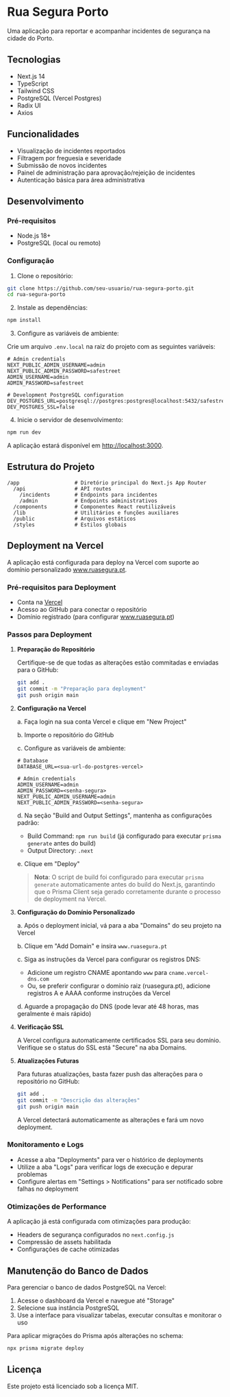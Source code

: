 # Rua Segura Porto

Uma aplicação para reportar e acompanhar incidentes de segurança na cidade do Porto.

## Tecnologias

- Next.js 14
- TypeScript
- Tailwind CSS
- PostgreSQL (Vercel Postgres)
- Radix UI
- Axios

## Funcionalidades

- Visualização de incidentes reportados
- Filtragem por freguesia e severidade
- Submissão de novos incidentes
- Painel de administração para aprovação/rejeição de incidentes
- Autenticação básica para área administrativa

## Desenvolvimento

### Pré-requisitos

- Node.js 18+
- PostgreSQL (local ou remoto)

### Configuração

1. Clone o repositório:

```bash
git clone https://github.com/seu-usuario/rua-segura-porto.git
cd rua-segura-porto
```

2. Instale as dependências:

```bash
npm install
```

3. Configure as variáveis de ambiente:

Crie um arquivo `.env.local` na raiz do projeto com as seguintes variáveis:

```
# Admin credentials
NEXT_PUBLIC_ADMIN_USERNAME=admin
NEXT_PUBLIC_ADMIN_PASSWORD=safestreet
ADMIN_USERNAME=admin
ADMIN_PASSWORD=safestreet

# Development PostgreSQL configuration
DEV_POSTGRES_URL=postgresql://postgres:postgres@localhost:5432/safestreet
DEV_POSTGRES_SSL=false
```

4. Inicie o servidor de desenvolvimento:

```bash
npm run dev
```

A aplicação estará disponível em [http://localhost:3000](http://localhost:3000).

## Estrutura do Projeto

```
/app                  # Diretório principal do Next.js App Router
  /api                # API routes
    /incidents        # Endpoints para incidentes
    /admin            # Endpoints administrativos
  /components         # Componentes React reutilizáveis
  /lib                # Utilitários e funções auxiliares
  /public             # Arquivos estáticos
  /styles             # Estilos globais
```

## Deployment na Vercel

A aplicação está configurada para deploy na Vercel com suporte ao domínio personalizado www.ruasegura.pt.

### Pré-requisitos para Deployment

- Conta na [Vercel](https://vercel.com)
- Acesso ao GitHub para conectar o repositório
- Domínio registrado (para configurar www.ruasegura.pt)

### Passos para Deployment

1. **Preparação do Repositório**

   Certifique-se de que todas as alterações estão commitadas e enviadas para o GitHub:

   ```bash
   git add .
   git commit -m "Preparação para deployment"
   git push origin main
   ```

2. **Configuração na Vercel**

   a. Faça login na sua conta Vercel e clique em "New Project"
   
   b. Importe o repositório do GitHub
   
   c. Configure as variáveis de ambiente:
   
   ```
   # Database
   DATABASE_URL=<sua-url-do-postgres-vercel>
   
   # Admin credentials
   ADMIN_USERNAME=admin
   ADMIN_PASSWORD=<senha-segura>
   NEXT_PUBLIC_ADMIN_USERNAME=admin
   NEXT_PUBLIC_ADMIN_PASSWORD=<senha-segura>
   ```
   
   d. Na seção "Build and Output Settings", mantenha as configurações padrão:
   
   - Build Command: `npm run build` (já configurado para executar `prisma generate` antes do build)
   - Output Directory: `.next`
   
   e. Clique em "Deploy"

   > **Nota**: O script de build foi configurado para executar `prisma generate` automaticamente antes do build do Next.js, garantindo que o Prisma Client seja gerado corretamente durante o processo de deployment na Vercel.

3. **Configuração do Domínio Personalizado**

   a. Após o deployment inicial, vá para a aba "Domains" do seu projeto na Vercel
   
   b. Clique em "Add Domain" e insira `www.ruasegura.pt`
   
   c. Siga as instruções da Vercel para configurar os registros DNS:
   
   - Adicione um registro CNAME apontando `www` para `cname.vercel-dns.com`
   - Ou, se preferir configurar o domínio raiz (ruasegura.pt), adicione registros A e AAAA conforme instruções da Vercel
   
   d. Aguarde a propagação do DNS (pode levar até 48 horas, mas geralmente é mais rápido)

4. **Verificação SSL**

   A Vercel configura automaticamente certificados SSL para seu domínio. Verifique se o status do SSL está "Secure" na aba Domains.

5. **Atualizações Futuras**

   Para futuras atualizações, basta fazer push das alterações para o repositório no GitHub:

   ```bash
   git add .
   git commit -m "Descrição das alterações"
   git push origin main
   ```

   A Vercel detectará automaticamente as alterações e fará um novo deployment.

### Monitoramento e Logs

- Acesse a aba "Deployments" para ver o histórico de deployments
- Utilize a aba "Logs" para verificar logs de execução e depurar problemas
- Configure alertas em "Settings > Notifications" para ser notificado sobre falhas no deployment

### Otimizações de Performance

A aplicação já está configurada com otimizações para produção:

- Headers de segurança configurados no `next.config.js`
- Compressão de assets habilitada
- Configurações de cache otimizadas

## Manutenção do Banco de Dados

Para gerenciar o banco de dados PostgreSQL na Vercel:

1. Acesse o dashboard da Vercel e navegue até "Storage"
2. Selecione sua instância PostgreSQL
3. Use a interface para visualizar tabelas, executar consultas e monitorar o uso

Para aplicar migrações do Prisma após alterações no schema:

```bash
npx prisma migrate deploy
```

## Licença

Este projeto está licenciado sob a licença MIT. 